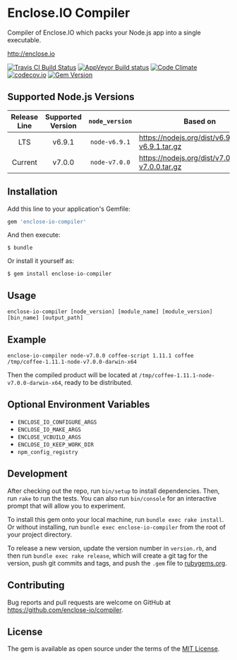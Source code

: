 # Enclose.IO Compiler

Compiler of Enclose.IO which packs your Node.js app into a single executable.

http://enclose.io

[![Travis CI Build Status](https://travis-ci.org/enclose-io/compiler.svg?branch=master)](https://travis-ci.org/enclose-io/compiler)
[![AppVeyor Build status](https://ci.appveyor.com/api/projects/status/h0j58lnfg32srtcu/branch/master?svg=true)](https://ci.appveyor.com/project/pmq20/compiler)
[![Code Climate](https://codeclimate.com/github/enclose-io/compiler/badges/gpa.svg)](https://codeclimate.com/github/enclose-io/compiler)
[![codecov.io](https://codecov.io/github/enclose-io/compiler/coverage.svg?branch=master)](https://codecov.io/github/enclose-io/compiler?branch=master)
[![Gem Version](https://badge.fury.io/rb/enclose-io-compiler.svg)](https://badge.fury.io/rb/enclose-io-compiler)

## Supported Node.js Versions

| Release Line | Supported Version | `node_version` | Based on                                          |
|:------------:|:-----------------:|:--------------:|---------------------------------------------------|
|      LTS     |       v6.9.1      |  `node-v6.9.1` | https://nodejs.org/dist/v6.9.1/node-v6.9.1.tar.gz |
|    Current   |       v7.0.0      |  `node-v7.0.0` | https://nodejs.org/dist/v7.0.0/node-v7.0.0.tar.gz |

## Installation

Add this line to your application's Gemfile:

```ruby
gem 'enclose-io-compiler'
```

And then execute:

    $ bundle

Or install it yourself as:

    $ gem install enclose-io-compiler


## Usage

    enclose-io-compiler [node_version] [module_name] [module_version] [bin_name] [output_path]

## Example

    enclose-io-compiler node-v7.0.0 coffee-script 1.11.1 coffee /tmp/coffee-1.11.1-node-v7.0.0-darwin-x64

Then the compiled product will be located at `/tmp/coffee-1.11.1-node-v7.0.0-darwin-x64`, ready to be distributed.

## Optional Environment Variables

* `ENCLOSE_IO_CONFIGURE_ARGS`
* `ENCLOSE_IO_MAKE_ARGS`
* `ENCLOSE_VCBUILD_ARGS`
* `ENCLOSE_IO_KEEP_WORK_DIR`
* `npm_config_registry`

## Development

After checking out the repo, run `bin/setup` to install dependencies. Then, run `rake` to run the tests. You can also run `bin/console` for an interactive prompt that will allow you to experiment.

To install this gem onto your local machine, run `bundle exec rake install`. Or without installing, run `bundle exec enclose-io-compiler` from the root of your project directory.

To release a new version, update the version number in `version.rb`, and then run `bundle exec rake release`, which will create a git tag for the version, push git commits and tags, and push the `.gem` file to [rubygems.org](https://rubygems.org).

## Contributing

Bug reports and pull requests are welcome on GitHub at https://github.com/enclose-io/compiler.

## License

The gem is available as open source under the terms of the [MIT License](http://opensource.org/licenses/MIT).
